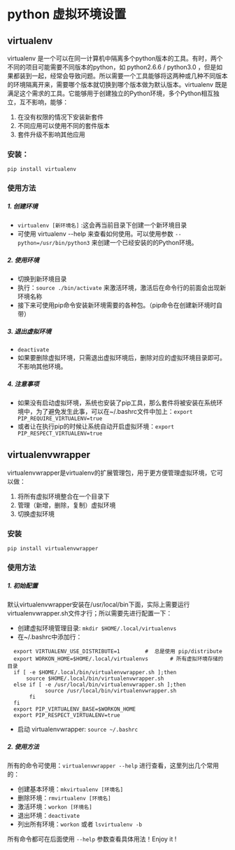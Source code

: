 # python 虚拟环境设置

## virtualenv
virtualenv 是一个可以在同一计算机中隔离多个python版本的工具。有时，两个不同的项目可能需要不同版本的python，如 python2.6.6 / python3.0 ，但是如果都装到一起，经常会导致问题。所以需要一个工具能够将这两种或几种不同版本的环境隔离开来，需要哪个版本就切换到哪个版本做为默认版本。virtualenv 既是满足这个需求的工具。它能够用于创建独立的Python环境，多个Python相互独立，互不影响，能够：

1. 在没有权限的情况下安装新套件
2. 不同应用可以使用不同的套件版本
3. 套件升级不影响其他应用

### 安装：
`pip install virtualenv`

### 使用方法
##### 1. 创建环境

- `virtualenv [新环境名]` :这会再当前目录下创建一个新环境目录
- 可使用 virtualenv --help 来查看如何使用。可以使用参数 `--python=/usr/bin/python3` 来创建一个已经安装的的Python环境。

##### 2. 使用环境

- 切换到新环境目录
- 执行：`source ./bin/activate` 来激活环境，激活后在命令行的前面会出现新环境名称
- 接下来可使用pip命令安装新环境需要的各种包。（pip命令在创建新环境时自带）

##### 3. 退出虚拟环境

- `deactivate`
- 如果要删除虚拟环境，只需退出虚拟环境后，删除对应的虚拟环境目录即可。不影响其他环境。

##### 4. 注意事项

- 如果没有启动虚拟环境，系统也安装了pip工具，那么套件将被安装在系统环境中，为了避免发生此事，可以在~/.bashrc文件中加上：`export PIP_REQUIRE_VIRTUALENV=true`
- 或者让在执行pip的时候让系统自动开启虚拟环境：`export PIP_RESPECT_VIRTUALENV=true`


## virtualenvwrapper

virtualenvwrapper是virtualenv的扩展管理包，用于更方便管理虚拟环境，它可以做：

1. 将所有虚拟环境整合在一个目录下
2. 管理（新增，删除，复制）虚拟环境
3. 切换虚拟环境

### 安装
`pip install virtualenvwrapper`

### 使用方法
##### 1. 初始配置
默认virtualenvwrapper安装在/usr/local/bin下面，实际上需要运行virtualenvwrapper.sh文件才行；所以需要先进行配置一下：

- 创建虚拟环境管理目录: `mkdir $HOME/.local/virtualenvs` 
-  在~/.bashrc中添加行： 
```shell
  export VIRTUALENV_USE_DISTRIBUTE=1        #  总是使用 pip/distribute                                                                                   
  export WORKON_HOME=$HOME/.local/virtualenvs       # 所有虚拟环境存储的目录             
  if [ -e $HOME/.local/bin/virtualenvwrapper.sh ];then                                                                                                        
      source $HOME/.local/bin/virtualenvwrapper.sh                                                                                                         
  else if [ -e /usr/local/bin/virtualenvwrapper.sh ];then                                                                                                     
            source /usr/local/bin/virtualenvwrapper.sh                                                                                                        
       fi                                                                                                                                                     
  fi                                                                                                                                                          
  export PIP_VIRTUALENV_BASE=$WORKON_HOME                                                                                                                     
  export PIP_RESPECT_VIRTUALENV=true   
```
- 启动 virtualenvwrapper: `source ~/.bashrc`

##### 2. 使用方法
所有的命令可使用：`virtualenvwrapper --help` 进行查看，这里列出几个常用的：

- 创建基本环境：`mkvirtualenv [环境名]`
- 删除环境：`rmvirtualenv [环境名]`
- 激活环境：`workon [环境名]`
- 退出环境：`deactivate`
- 列出所有环境：`workon` 或者 `lsvirtualenv -b`

所有命令都可在后面使用 `--help` 参数查看具体用法！Enjoy it !
